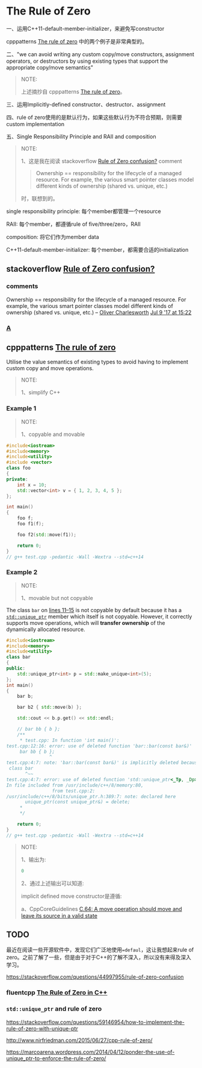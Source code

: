 # The Rule of Zero

一、运用C++11-default-member-initializer，来避免写constructor

cpppatterns [The rule of zero](https://cpppatterns.com/patterns/rule-of-zero.html) 中的两个例子是非常典型的。

二、"we can avoid writing any custom copy/move constructors, assignment operators, or destructors by using existing types that support the appropriate copy/move semantics"

> NOTE: 
>
> 上述摘抄自 cpppatterns [The rule of zero](https://cpppatterns.com/patterns/rule-of-zero.html)。

三、运用Implicitly-defined constructor、destructor、assignment

四、rule of zero使用的是默认行为，如果这些默认行为不符合预期，则需要custom implementation

五、Single Responsibility Principle and RAII and composition

> NOTE: 
>
> 1、这是我在阅读  stackoverflow [Rule of Zero confusion?](https://stackoverflow.com/questions/44997955/rule-of-zero-confusion)  comment
>
> > Ownership == responsibility for the lifecycle of a managed resource. For example, the various smart pointer classes model different kinds of ownership (shared vs. unique, etc.)
>
> 时，联想到的。
>
> 

single responsibility principle: 每个member都管理一个resource

RAII: 每个member，都遵循rule of five/three/zero，RAII

composition: 将它们作为member data

C++11-default-member-initializer: 每个member，都需要合适的initialization

## stackoverflow [Rule of Zero confusion?](https://stackoverflow.com/questions/44997955/rule-of-zero-confusion) 

### comments

Ownership == responsibility for the lifecycle of a managed resource. For example, the various smart pointer classes model different kinds of ownership (shared vs. unique, etc.) – [Oliver Charlesworth](https://stackoverflow.com/users/129570/oliver-charlesworth) [Jul 9 '17 at 15:22](https://stackoverflow.com/questions/44997955/rule-of-zero-confusion#comment76969848_44997955)

### [A](https://stackoverflow.com/a/45016295)



## cpppatterns [The rule of zero](https://cpppatterns.com/patterns/rule-of-zero.html)

Utilise the value semantics of existing types to avoid having to implement custom copy and move operations.

> NOTE: 
>
> 1、simplify C++

### Example 1

> NOTE: 
>
> 1、copyable and movable

```C++
#include<iostream>
#include<memory>
#include<utility>
#include <vector>
class foo
{
private:
	int x = 10;
	std::vector<int> v = { 1, 2, 3, 4, 5 };
};

int main()
{
	foo f;
	foo f1(f);

	foo f2(std::move(f1));

	return 0;
}
// g++ test.cpp -pedantic -Wall -Wextra --std=c++14

```



### Example 2

> NOTE: 
>
> 1、movable but not copyable

The class `bar` on [lines 11–15](https://cpppatterns.com/patterns/rule-of-zero.html#line11) is not copyable by default because it has a [`std::unique_ptr`](http://en.cppreference.com/w/cpp/memory/unique_ptr) member which itself is not copyable. However, it correctly supports move operations, which will **transfer ownership** of the dynamically allocated resource.

```C++
#include<iostream>
#include<memory>
#include<utility>
class bar
{
public:
	std::unique_ptr<int> p = std::make_unique<int>(5);
};
int main()
{
	bar b;

	bar b2 { std::move(b) };

	std::cout << b.p.get() << std::endl;

    // bar bb { b };
	/**
	 * test.cpp: In function 'int main()':
test.cpp:12:16: error: use of deleted function 'bar::bar(const bar&)'
     bar bb { b };
                ^
test.cpp:4:7: note: 'bar::bar(const bar&)' is implicitly deleted because the default definition would be ill-formed:
 class bar
       ^~~
test.cpp:4:7: error: use of deleted function 'std::unique_ptr<_Tp, _Dp>::unique_ptr(const std::unique_ptr<_Tp, _Dp>&) [with _Tp = int; _Dp = std::default_delete<int>]'
In file included from /usr/include/c++/8/memory:80,
                 from test.cpp:2:
/usr/include/c++/8/bits/unique_ptr.h:389:7: note: declared here
       unique_ptr(const unique_ptr&) = delete;
	 *
	 */

	return 0;
}
// g++ test.cpp -pedantic -Wall -Wextra --std=c++14

```

> NOTE: 
>
> 1、输出为:
>
> ```C++
> 0
> ```
>
> 2、通过上述输出可以知道:
>
> implicit defined move constructor是遵循: 
>
> a、CppCoreGuidelines [C.64: A move operation should move and leave its source in a valid state](https://github.com/isocpp/CppCoreGuidelines/blob/master/CppCoreGuidelines.md#c64-a-move-operation-should-move-and-leave-its-source-in-a-valid-state)

## TODO

最近在阅读一些开源软件中，发现它们广泛地使用`=defaul`，这让我想起来rule of zero。之前了解了一些，但是由于对于C++的了解不深入，所以没有来得及深入学习。


https://stackoverflow.com/questions/44997955/rule-of-zero-confusion




### fluentcpp [The Rule of Zero in C++](https://www.fluentcpp.com/2019/04/23/the-rule-of-zero-zero-constructor-zero-calorie/)




### `std::unique_ptr` and rule of zero

https://stackoverflow.com/questions/59146954/how-to-implement-the-rule-of-zero-with-unique-ptr

http://www.nirfriedman.com/2015/06/27/cpp-rule-of-zero/

https://marcoarena.wordpress.com/2014/04/12/ponder-the-use-of-unique_ptr-to-enforce-the-rule-of-zero/

